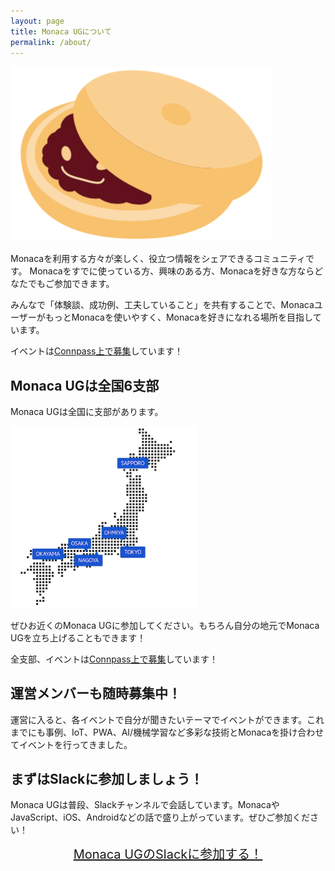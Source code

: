 ```yaml
---
layout: page
title: Monaca UGについて
permalink: /about/
---
```


![](/assets/img/logo2.png)

Monacaを利用する方々が楽しく、役立つ情報をシェアできるコミュニティです。
Monacaをすでに使っている方、興味のある方、Monacaを好きな方ならどなたでもご参加できます。

みんなで「体験談、成功例、工夫していること」を共有することで、MonacaユーザーがもっとMonacaを使いやすく、Monacaを好きになれる場所を目指しています。

イベントは[Connpass上で募集](https://monacaug.connpass.com)しています！

## Monaca UGは全国6支部

Monaca UGは全国に支部があります。

<img src="/assets/img/branch.png" width="300px" />

ぜひお近くのMonaca UGに参加してください。もちろん自分の地元でMonaca UGを立ち上げることもできます！

全支部、イベントは[Connpass上で募集](https://monacaug.connpass.com)しています！

## 運営メンバーも随時募集中！

運営に入ると、各イベントで自分が聞きたいテーマでイベントができます。これまでにも事例、IoT、PWA、AI/機械学習など多彩な技術とMonacaを掛け合わせてイベントを行ってきました。

## まずはSlackに参加しましょう！

Monaca UGは普段、Slackチャンネルで会話しています。MonacaやJavaScript、iOS、Androidなどの話で盛り上がっています。ぜひご参加ください！

<div style="text-align:center;font-size:20px;">
  <a href="https://join.slack.com/t/monaca-ug/shared_invite/enQtNTQ0NzQyOTg2MzUyLTNlMDlkM2U3NmMwOWQyYTc5ZDcwNjFiZTY5ZTJiMDFmOGM0NmVhOWY4YTFmOGYwM2VhMDdiMzg0YTNhMzY3NmM">Monaca UGのSlackに参加する！</a>
</div>
